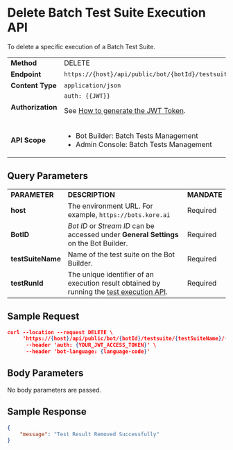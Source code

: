 
# **Delete Batch Test Suite Execution API**

To delete a specific execution of a Batch Test Suite.


<table>
  <tr>
   <td><strong>Method</strong>
   </td>
   <td>DELETE
   </td>
  </tr>
  <tr>
   <td><strong>Endpoint</strong>
   </td>
   <td><code>https://{host}/api/public/bot/{botId}/testsuite/{testSuiteName}/{testRunId}</code>
   </td>
  </tr>
  <tr>
   <td><strong>Content Type</strong>
   </td>
   <td><code>application/json</code>
   </td>
  </tr>
  <tr>
   <td><strong>Authorization</strong>
   </td>
   <td><code>auth: {{JWT}}</code>
<p>
See <a href="https://developer.kore.ai/docs/bots/api-guide/apis/#Generating_the_JWT_Token">How to generate the JWT Token</a>.
   </td>
  </tr>
  <tr>
   <td><strong>API Scope</strong>
   </td>
   <td>
<ul>

<li>Bot Builder: Batch Tests Management

<li>Admin Console: Batch Tests Management
</li>
</ul>
   </td>
  </tr>
</table>


## Query Parameters


<table>
  <tr>
   <td><strong>PARAMETER</strong>
   </td>
   <td><strong>DESCRIPTION</strong>
   </td>
   <td><strong>MANDATE</strong>
   </td>
  </tr>
  <tr>
   <td><strong>host</strong>
   </td>
   <td>The environment URL. For example, <code>https://bots.kore.ai</code>
   </td>
   <td>Required
   </td>
  </tr>
  <tr>
   <td><strong>BotID</strong>
   </td>
   <td><em>Bot ID</em> or <em>Stream ID</em> can be accessed under <strong>General Settings</strong> on the Bot Builder.
   </td>
   <td>Required
   </td>
  </tr>
  <tr>
   <td><strong>testSuiteName</strong>
   </td>
   <td>Name of the test suite on the Bot Builder.
   </td>
   <td>Required
   </td>
  </tr>
  <tr>
   <td><strong>testRunId</strong>
   </td>
   <td>The unique identifier of an execution result obtained by running the <a href="https://developer.kore.ai/docs/bots/api-guide/batch-test-execution-api/">test execution API</a>.
   </td>
   <td>Required
   </td>
  </tr>
</table>


## Sample Request


```json
curl --location --request DELETE \
     'https://{host}/api/public/bot/{botId}/testsuite/{testSuiteName}/{testRunId}' \
      --header 'auth: {YOUR_JWT_ACCESS_TOKEN}' \
      --header 'bot-language: {language-code}'
```


## Body Parameters

No body parameters are passed.


## Sample Response


```json
{
    "message": "Test Result Removed Successfully"
}
